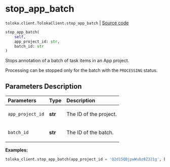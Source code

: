 # stop_app_batch
`toloka.client.TolokaClient.stop_app_batch` | [Source code](https://github.com/Toloka/toloka-kit/blob/v1.2.0.post1/src/client/__init__.py#L4269)

```python
stop_app_batch(
    self,
    app_project_id: str,
    batch_id: str
)
```

Stops annotation of a batch of task items in an App project.


Processing can be stopped only for the batch with the `PROCESSING` status.

## Parameters Description

| Parameters | Type | Description |
| :----------| :----| :-----------|
`app_project_id`|**str**|<p>The ID of the project.</p>
`batch_id`|**str**|<p>The ID of the batch.</p>

**Examples:**


```python
toloka_client.stop_app_batch(app_project_id = 'Q2d15QBjpwWuDz8Z321g', batch_id = '4Va2BBWKL88S4QyAgVje')
```
